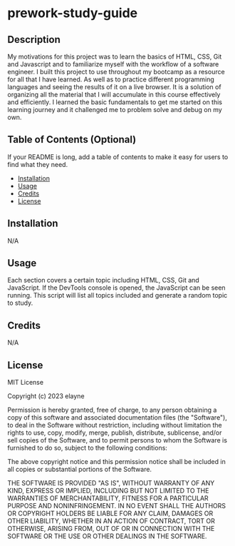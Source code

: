 # prework-study-guide


## Description

My motivations for this project was to learn the basics of HTML, CSS, Git and Javascript and to familiarize myself with the workflow of a software engineer.
I built this project to use throughout my bootcamp as a resource for all that I have learned.  As well as to practice different programming languages and seeing the results of it on a live browser.
It is a solution of organizing all the material that I will accumulate in this course effectively and efficiently.
I learned the basic fundamentals to get me started on this learning journey and it challenged me to problem solve and debug on my own.


## Table of Contents (Optional)

If your README is long, add a table of contents to make it easy for users to find what they need.

- [Installation](#installation)
- [Usage](#usage)
- [Credits](#credits)
- [License](#license)

## Installation

N/A

## Usage

Each section covers a certain topic including HTML, CSS, Git and JavaScript.  If the DevTools console is opened, the JavaScript can be seen running.  This script will list all topics included and generate a random topic to study.  

## Credits

N/A

## License

MIT License

Copyright (c) 2023 elayne

Permission is hereby granted, free of charge, to any person obtaining a copy
of this software and associated documentation files (the "Software"), to deal
in the Software without restriction, including without limitation the rights
to use, copy, modify, merge, publish, distribute, sublicense, and/or sell
copies of the Software, and to permit persons to whom the Software is
furnished to do so, subject to the following conditions:

The above copyright notice and this permission notice shall be included in all
copies or substantial portions of the Software.

THE SOFTWARE IS PROVIDED "AS IS", WITHOUT WARRANTY OF ANY KIND, EXPRESS OR
IMPLIED, INCLUDING BUT NOT LIMITED TO THE WARRANTIES OF MERCHANTABILITY,
FITNESS FOR A PARTICULAR PURPOSE AND NONINFRINGEMENT. IN NO EVENT SHALL THE
AUTHORS OR COPYRIGHT HOLDERS BE LIABLE FOR ANY CLAIM, DAMAGES OR OTHER
LIABILITY, WHETHER IN AN ACTION OF CONTRACT, TORT OR OTHERWISE, ARISING FROM,
OUT OF OR IN CONNECTION WITH THE SOFTWARE OR THE USE OR OTHER DEALINGS IN THE
SOFTWARE.

